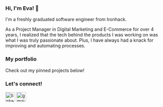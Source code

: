 ### Hi, I'm Eva! 👋
I'm a freshly graduated software engineer from Ironhack. 

As a Project Manager in Digital Marketing and E-Commerce for over 4 years, I realized that the tech behind the products I was working on was what I was truly passionate about. Plus, I have always had a knack for improving and automating processes.

### My portfolio
Check out my pinned projects below!

### Let's connect!
<p align="left">
  <a href="https://www.linkedin.com/in/eva-degano/"><img src="https://user-images.githubusercontent.com/35829634/151015630-c464b123-d2e7-4846-800e-d2b5d3b21c03.png" alt="linkedin" height="30"></a>
  <a href="mailto: eva.degano@gmail.com"><img src="https://user-images.githubusercontent.com/35829634/151039267-09ac7ee7-d288-4697-8e5c-6019d0419248.png" alt="gmail" height="30"></a>
</p>

<!--
**evadegano/evadegano** is a ✨ _special_ ✨ repository because its `README.md` (this file) appears on your GitHub profile.

Here are some ideas to get you started:

- 🔭 I’m currently working on ...
- 🌱 I’m currently learning ...
- 👯 I’m looking to collaborate on ...
- 🤔 I’m looking for help with ...
- 💬 Ask me about ...
- 📫 How to reach me: eva.degano@gmail.com
- ⚡ Fun fact: ...
-->
